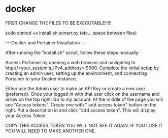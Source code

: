 # docker

FIRST CHANGE THE FILES TO BE EXECUTABLE!!!!!

sudo chmod +x install.sh sonarr.py (etc... space between files)


---Docker and Portainer Installation---

After running the "install.sh" script, follow these steps manually:

Access Portainer by opening a web browser and navigating to http://<your_system's_IPv4_address>:9000.
Complete the initial setup by creating an admin user, setting up the environment, and connecting Portainer to your Docker instance.

Either use the Admin user to make an API Key or create a new user (preferred).
Once your logged in with that user click on the username and arrow on the top right.  Go to my account.  At the middle of the page you will see "Access tokens".  Create one with " add access token" button on the right.
Put a description in and click "add access token".  This will display your Access Token.

COPY THIS ACCESS TOKEN YOU WILL NOT SEE IT AGAIN.  IF YOU LOSE IT YOU WILL NEED TO MAKE ANOTHER ONE.

